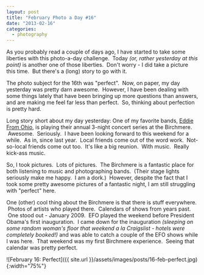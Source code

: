 ```yaml
---
layout: post
title: "February Photo a Day #16"
date: "2013-02-16"
categories:
  - photography
---
```


As you probably read a couple of days ago, I have started to take some liberties with this photo-a-day challenge.  Today _(or, rather yesterday at this point)_ is another one of those liberties.  Don't worry - I did take a picture this time.  But there's a (long) story to go with it.

The photo subject for the 16th was "perfect".  Now, on paper, my day yesterday was pretty darn awesome.  However, I have been dealing with some things lately that have been bringing up more questions than answers, and are making me feel far less than perfect.  So, thinking about perfection is pretty hard.

Long story short about my day yesterday: One of my favorite bands, [Eddie From Ohio](http://www.eddiefromohio.com), is playing their annual 3-night concert series at the Birchmere.  Awesome.  Seriously.  I have been looking forward to this weekend for a while.  As in, since last year.  Local friends come out of the word work.  Not-so-local friends come out too.  It's like a big reunion.  With music.  Really kick-ass music.

So, I took pictures.  Lots of pictures.  The Birchmere is a fantastic place for both listening to music and photographing bands.  (Their stage lights seriously make me happy.  I am a dork.)  However, despite the fact that I took some pretty awesome pictures of a fantastic night, I am still struggling with "perfect" here.

One (other) cool thing about the Birchmere is that there is stuff everywhere.  Photos of artists who played there.  Calendars of shows from years past.  One stood out - January 2009.  EFO played the weekend before President Obama's first inauguration.  I came down for the inauguration _(sleeping on some random woman's floor that weekend a la Craigslist - hotels were completely booked!)_ and was able to catch a couple of the EFO shows while I was here.  That weekend was my first Birchmere experience.  Seeing that calendar was pretty perfect.

![February 16: Perfect]({{ site.url }}/assets/images/posts/16-feb-perfect.jpg){:width="75%"}
